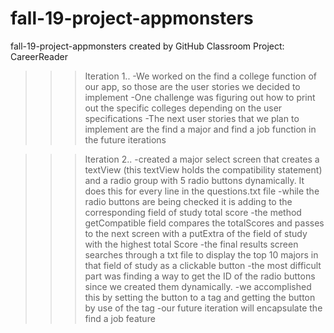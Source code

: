 # fall-19-project-appmonsters
fall-19-project-appmonsters created by GitHub Classroom
Project: CareerReader

>>>Iteration 1..
-We worked on the find a college function of our app, so those are the user stories we decided to implement
-One challenge was figuring out how to print out the specific colleges depending on the user specifications
-The next user stories that we plan to implement are the find a major and find a job function in the future iterations

>>>Iteration 2..
-created a major select screen that creates a textView (this textView holds the compatibility statement) and a radio group with 5 radio buttons dynamically. It does this for every line in the questions.txt file
-while the radio buttons are being checked it is adding to the corresponding field of study total score
-the method getCompatible field compares the totalScores and passes to the next screen with a putExtra of the field of study with the highest total Score
-the final results screen searches through a txt file to display the top 10 majors in that field of study as a clickable button
-the most difficult part was finding a way to get the ID of the radio buttons since we created them dynamically.
-we accomplished this by setting the button to a tag and getting the button by use of the tag
-our future iteration will encapsulate the find a job feature

